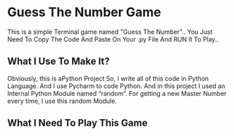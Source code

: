 <h1>Guess The Number Game</h1>
<p>This is a simple Terminal game named "Guess The Number".. You Just Need To Copy The Code And Paste On Your .py File And RUN It To Play..</p>

<h2>What I Use To Make It?</h2>
<p>Obviously, this is aPython Project So, I write all of this code in Python Language. And I use Pycharm to code Python. And in this project I used an Internal Python Module named “random”. For getting a new Master Number every time, I use this random Module. 
</p>

<h2>What I Need To Play This Game</h2>
<p></p>
